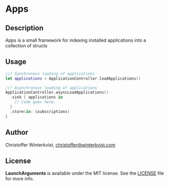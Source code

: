 # Apps

## Description

Apps is a small framework for indexing installed applications into a collection of structs

## Usage

```swift
/// Synchronous loading of applications
let applications = ApplicationController.loadApplications()

/// Asynchronous loading of applications
ApplicationController.asyncLoadApplications()
  .sink { applications in
    // Code goes here.
  }
  .store(in: &subscriptions)
}
```

## Author

Christoffer Winterkvist, christoffer@winterkvist.com

## License

**LaunchArguments** is available under the MIT license. See the [LICENSE](https://github.com/zenangst/LaunchArguments/blob/master/LICENSE.md) file for more info.

